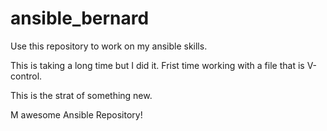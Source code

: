 # ansible_bernard
Use this repository to work on my ansible skills. 

This is taking a long time but I did it. Frist time working with a file that is V-control. 

This is the strat of something new. 

M awesome Ansible Repository!
